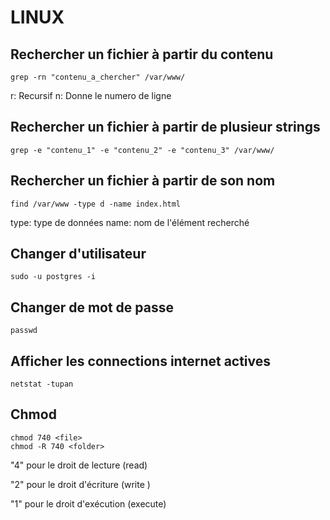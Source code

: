 LINUX
==

Rechercher un fichier à partir du contenu
--

    grep -rn "contenu_a_chercher" /var/www/

r: Recursif
n: Donne le numero de ligne

Rechercher un fichier à partir de plusieur strings
--

    grep -e "contenu_1" -e "contenu_2" -e "contenu_3" /var/www/


Rechercher un fichier à partir de son nom
--

    find /var/www -type d -name index.html

type: type de données
name: nom de l'élément recherché


Changer d'utilisateur
--

    sudo -u postgres -i

Changer de mot de passe
--

    passwd

Afficher les connections internet actives
--

    netstat -tupan

Chmod
--

    chmod 740 <file>    
    chmod -R 740 <folder>
    
"4" pour le droit de lecture (read)

"2" pour le droit d'écriture (write )

"1" pour le droit d'exécution (execute)

